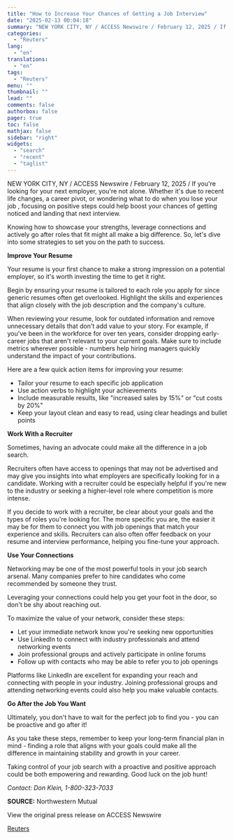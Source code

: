 ```yaml
---
title: "How to Increase Your Chances of Getting a Job Interview"
date: "2025-02-13 00:04:18"
summary: "NEW YORK CITY, NY / ACCESS Newswire / February 12, 2025 / If you're looking for your next employer, you're not alone. Whether it's due to recent life changes, a career pivot, or wondering what to do when you lose your job , focusing on positive steps could help boost..."
categories:
  - "Reuters"
lang:
  - "en"
translations:
  - "en"
tags:
  - "Reuters"
menu: ""
thumbnail: ""
lead: ""
comments: false
authorbox: false
pager: true
toc: false
mathjax: false
sidebar: "right"
widgets:
  - "search"
  - "recent"
  - "taglist"
---
```


NEW YORK CITY, NY / ACCESS Newswire / February 12, 2025 / If you're looking for your next employer, you're not alone. Whether it's due to recent life changes, a career pivot, or wondering what to do when you lose your job , focusing on positive steps could help boost your chances of getting noticed and landing that next interview.

Knowing how to showcase your strengths, leverage connections and actively go after roles that fit might all make a big difference. So, let's dive into some strategies to set you on the path to success.

**Improve Your Resume**

Your resume is your first chance to make a strong impression on a potential employer, so it's worth investing the time to get it right.

Begin by ensuring your resume is tailored to each role you apply for since generic resumes often get overlooked. Highlight the skills and experiences that align closely with the job description and the company's culture.

When reviewing your resume, look for outdated information and remove unnecessary details that don't add value to your story. For example, if you've been in the workforce for over ten years, consider dropping early-career jobs that aren't relevant to your current goals. Make sure to include metrics wherever possible - numbers help hiring managers quickly understand the impact of your contributions.

Here are a few quick action items for improving your resume:

* Tailor your resume to each specific job application
* Use action verbs to highlight your achievements
* Include measurable results, like "increased sales by 15%" or "cut costs by 20%"
* Keep your layout clean and easy to read, using clear headings and bullet points

**Work With a Recruiter**

Sometimes, having an advocate could make all the difference in a job search.

Recruiters often have access to openings that may not be advertised and may give you insights into what employers are specifically looking for in a candidate. Working with a recruiter could be especially helpful if you're new to the industry or seeking a higher-level role where competition is more intense.

If you decide to work with a recruiter, be clear about your goals and the types of roles you're looking for. The more specific you are, the easier it may be for them to connect you with job openings that match your experience and skills. Recruiters can also often offer feedback on your resume and interview performance, helping you fine-tune your approach.

**Use Your Connections**

Networking may be one of the most powerful tools in your job search arsenal. Many companies prefer to hire candidates who come recommended by someone they trust.

Leveraging your connections could help you get your foot in the door, so don't be shy about reaching out.

To maximize the value of your network, consider these steps:

* Let your immediate network know you're seeking new opportunities
* Use LinkedIn to connect with industry professionals and attend networking events
* Join professional groups and actively participate in online forums
* Follow up with contacts who may be able to refer you to job openings

Platforms like LinkedIn are excellent for expanding your reach and connecting with people in your industry. Joining professional groups and attending networking events could also help you make valuable contacts.

**Go After the Job You Want**

Ultimately, you don't have to wait for the perfect job to find you - you can be proactive and go after it!

As you take these steps, remember to keep your long-term financial plan in mind - finding a role that aligns with your goals could make all the difference in maintaining stability and growth in your career.

Taking control of your job search with a proactive and positive approach could be both empowering and rewarding. Good luck on the job hunt!

*Contact: Don Klein, 1-800-323-7033*

**SOURCE:** Northwestern Mutual

View the original press release on ACCESS Newswire

[Reuters](https://www.tradingview.com/news/reuters.com,2025-02-12:newsml_ACS7HNGYa:0/)
